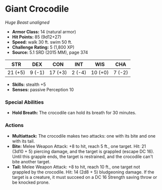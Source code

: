 # Giant Crocodile

*Huge* *Beast* *unaligned*

- **Armor Class:** 14 (natural armor)
- **Hit Points:** 85 (9d12+27)
- **Speed:** walk 30 ft. swim 50 ft.
- **Challenge Rating:** 5 (1,800 XP)
- **Source:** 5.1 SRD (2015 MM), page 374

| STR | DEX | CON | INT | WIS | CHA |
| --- | --- | --- | --- | --- | --- |
| 21 (+5) | 9 (-1) | 17 (+3) | 2 (-4) | 10 (+0) | 7 (-2) |

- **Skills:** stealth +5
- **Senses:** passive Perception 10

### Special Abilities

- **Hold Breath:** The crocodile can hold its breath for 30 minutes.

### Actions

- **Multiattack:** The crocodile makes two attacks: one with its bite and one with its tail.
- **Bite:** Melee Weapon Attack: +8 to hit, reach 5 ft., one target. Hit: 21 (3d10 + 5) piercing damage, and the target is grappled (escape DC 16). Until this grapple ends, the target is restrained, and the crocodile can't bite another target.
- **Tail:** Melee Weapon Attack: +8 to hit, reach 10 ft., one target not grappled by the crocodile. Hit: 14 (2d8 + 5) bludgeoning damage. If the target is a creature, it must succeed on a DC 16 Strength saving throw or be knocked prone.


